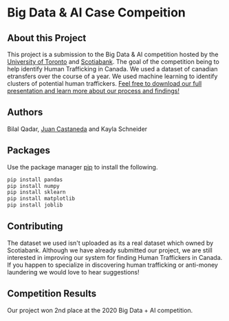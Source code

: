 # Big Data & AI Case Compeition

## About this Project
This project is a submission to the Big Data & AI competition hosted by the [University of Toronto](https://www.utoronto.ca/) and [Scotiabank](https://www.scotiabank.com/ca/en/personal.html). The goal of the competition being to help identify Human Trafficking in Canada. We used a dataset of canadian etransfers over the course of a year. We used machine learning to identify clusters of potential human traffickers. [Feel free to download our full presentation and learn more about our process and findings!](https://drive.google.com/file/d/1dWouMqcZ0Ovk7fAWTTaWoLzcsbPVbwvx/view?usp=sharing)

## Authors

Bilal Qadar, [Juan Castaneda](https://github.com/juancastaneda1) and Kayla Schneider

## Packages
Use the package manager [pip](https://pip.pypa.io/en/stable/) to install the following.

```bash
pip install pandas
pip install numpy
pip install sklearn
pip install matplotlib
pip install joblib
```

## Contributing
The dataset we used isn't uploaded as its a real dataset which owned by Scotiabank. Although we have already submitted our project, we are still interested in improving our system for finding Human Traffickers in Canada. If you happen to specialize in discovering human trafficking or anti-money laundering we would love to hear suggestions! 

## Competition Results
Our project won 2nd place at the 2020 Big Data + AI competition.


